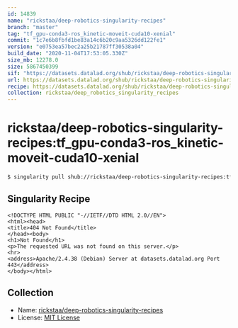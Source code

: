 ```yaml
---
id: 14839
name: "rickstaa/deep-robotics-singularity-recipes"
branch: "master"
tag: "tf_gpu-conda3-ros_kinetic-moveit-cuda10-xenial"
commit: "1c7e6b8fbfd1be83a14c6b20c9aa5326dd122fe1"
version: "e0753ea57bec2a25b21787ff30538a04"
build_date: "2020-11-04T17:53:05.330Z"
size_mb: 12278.0
size: 5867450399
sif: "https://datasets.datalad.org/shub/rickstaa/deep-robotics-singularity-recipes/tf_gpu-conda3-ros_kinetic-moveit-cuda10-xenial/2020-11-04-1c7e6b8f-e0753ea5/e0753ea57bec2a25b21787ff30538a04.sif"
url: https://datasets.datalad.org/shub/rickstaa/deep-robotics-singularity-recipes/tf_gpu-conda3-ros_kinetic-moveit-cuda10-xenial/2020-11-04-1c7e6b8f-e0753ea5/
recipe: https://datasets.datalad.org/shub/rickstaa/deep-robotics-singularity-recipes/tf_gpu-conda3-ros_kinetic-moveit-cuda10-xenial/2020-11-04-1c7e6b8f-e0753ea5/Singularity
collection: rickstaa/deep_robotics_singularity_recipes
---
```


# rickstaa/deep-robotics-singularity-recipes:tf_gpu-conda3-ros_kinetic-moveit-cuda10-xenial

```bash
$ singularity pull shub://rickstaa/deep-robotics-singularity-recipes:tf_gpu-conda3-ros_kinetic-moveit-cuda10-xenial
```

## Singularity Recipe

```singularity
<!DOCTYPE HTML PUBLIC "-//IETF//DTD HTML 2.0//EN">
<html><head>
<title>404 Not Found</title>
</head><body>
<h1>Not Found</h1>
<p>The requested URL was not found on this server.</p>
<hr>
<address>Apache/2.4.38 (Debian) Server at datasets.datalad.org Port 443</address>
</body></html>
```

## Collection

 - Name: [rickstaa/deep-robotics-singularity-recipes](https://github.com/rickstaa/deep-robotics-singularity-recipes)
 - License: [MIT License](https://api.github.com/licenses/mit)

